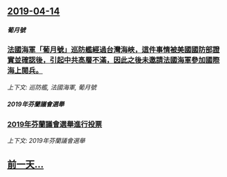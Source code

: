 ## [2019-04-14](/news/2019/04/14/index.md)

##### 葡月號
### [法國海軍「葡月號」巡防艦經過台灣海峽，這件事情被美國國防部證實並確認後，引起中共高層不滿，因此之後未邀請法國海軍參加國際海上閱兵。](/news/2019/04/14/法國海軍-葡月號-巡防艦經過台灣海峽-這件事情被美國國防部證實並確認後-引起中共高層不滿-因此之後未邀請法國海軍參加國際.md)
_上下文: 巡防艦, 法國海軍, 葡月號_

##### 2019年芬蘭議會選舉
### [2019年芬蘭議會選舉進行投票 ](/news/2019/04/14/2019年芬蘭議會選舉進行投票.md)
_上下文: 2019年芬蘭議會選舉_

## [前一天...](/news/2019/04/13/index.md)

